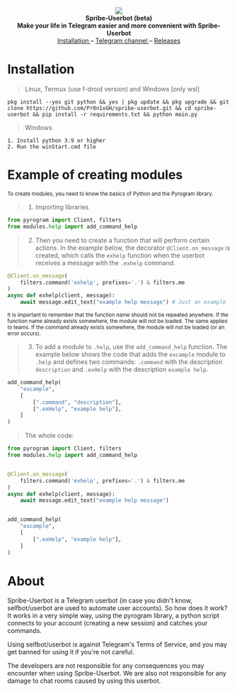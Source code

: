 <p align="center">
  <img src="https://github.com/Pr0n1xGH/scr/blob/main/logo.png" />
  <br>
  <b>Spribe-Userbot (beta)</b>
  <br>
  <b>Make your life in Telegram easier and more convenient with Spribe-Userbot</b>
  <br>
  <a href='https://github.com/Pr0n1xGH/spribe-userbot#installation'>
        Installation
  </a>
  –
  <a href='https://t.me/tgscriptss'>
        Telegram channel
  </a>
  –
  <a href="https://github.com/Pr0n1xGH/spribe-userbot/releases">
        Releases
  </a>
  <br>
</p>

# Installation
> Linux, Termux (use f-droid version) and Windows [only wsl]

<pre><code>pkg install --yes git python && yes | pkg update && pkg upgrade && git clone https://github.com/Pr0n1xGH/spribe-userbot.git && cd spribe-userbot && pip install -r requirements.txt && python main.py</pre></code>

> Windows

<pre><code>1. Install python 3.9 or higher
2. Run the winStart.cmd file</pre></code>

# Example of creating modules
<sup>To create modules, you need to know the basics of Python and the Pyrogram library.</sup>
> 1. Importing libraries
```python
from pyrogram import Client, filters
from modules.help import add_command_help
```
> 2. Then you need to create a function that will perform certain actions. In the example below, the decorator `@Client.on_message` is created, which calls the `exhelp` function when the userbot receives a message with the `.exhelp` command.
```python
@Client.on_message(
    filters.command('exhelp', prefixes='.') & filters.me
)
async def exhelp(client, message):
    await message.edit_text("example help message") # Just an example
```

<sub>It is important to remember that the function name should not be repeated anywhere. If the function name already exists somewhere, the module will not be loaded. The same applies to teams. If the command already exists somewhere, the module will not be loaded (or an error occurs).</sup>

> 3. To add a module to `.help`, use the `add_command_help` function. The example below shows the code that adds the `excample` module to `.help` and defines two commands: `.command` with the description `description` and `.exHelp` with the description `example help`.

```python
add_command_help(
    "excample",
    [
        [".command", "description"],
        [".exHelp", "example help"],
    ]
)
```

> The whole code:
```python
from pyrogram import Client, filters
from modules.help import add_command_help


@Client.on_message(
    filters.command('exhelp', prefixes='.') & filters.me
)
async def exhelp(client, message):
    await message.edit_text("example help message")


add_command_help(
    "excample",
    [
        [".exHelp", "example help"],
    ]
)
```

# About
<p>Spribe-Userbot is a Telegram userbot (in case you didn't know, selfbot/userbot are used to automate user accounts).
So how does it work? It works in a very simple way, using the pyrogram library, a python script connects to your account (creating a new session) and catches your commands.

Using selfbot/userbot is against Telegram's Terms of Service, and you may get banned for using it if you're not careful.

The developers are not responsible for any consequences you may encounter when using Spribe-Userbot. We are also not
responsible for any damage to chat rooms caused by using this userbot.</p>
